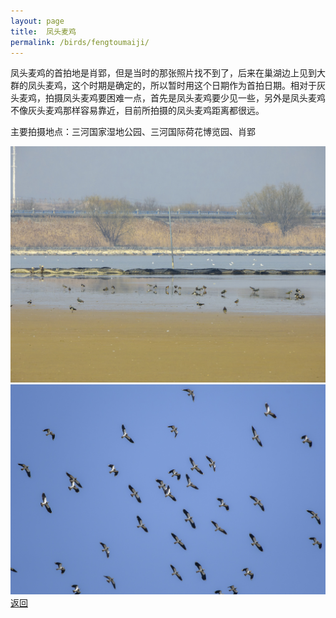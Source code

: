 ```yaml
---
layout: page
title: 	凤头麦鸡
permalink: /birds/fengtoumaiji/
---
```

凤头麦鸡的首拍地是肖郢，但是当时的那张照片找不到了，后来在巢湖边上见到大群的凤头麦鸡，这个时期是确定的，所以暂时用这个日期作为首拍日期。相对于灰头麦鸡，拍摄凤头麦鸡要困难一点，首先是凤头麦鸡要少见一些，另外是凤头麦鸡不像灰头麦鸡那样容易靠近，目前所拍摄的凤头麦鸡距离都很远。

主要拍摄地点：三河国家湿地公园、三河国际荷花博览园、肖郢

![](../picture/凤头麦鸡/DSCN7187-NRW_DxO_DeepPRIME.jpg)
![](../picture/凤头麦鸡/DSC_3360-NEF_DxO_DeepPRIME.jpg)
[返回](../../)
